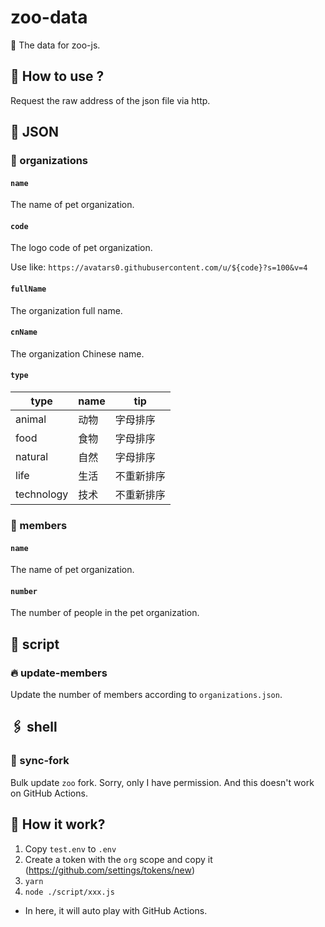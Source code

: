 # zoo-data
🍩 The data for zoo-js.

## 🎉 How to use ?

Request the raw address of the json file via http.

## 🌟 JSON

### 🎈 organizations

#### `name`

The name of pet organization.

#### `code`

The logo code of pet organization.

Use like: `https://avatars0.githubusercontent.com/u/${code}?s=100&v=4`

#### `fullName`

The organization full name.

#### `cnName`

The organization Chinese name.

#### `type`

| type | name | tip |
| -- | -- | -- |
| animal | 动物 | 字母排序 |
| food | 食物 | 字母排序 |
| natural | 自然 | 字母排序 |
| life | 生活 | 不重新排序 |
| technology | 技术 | 不重新排序 |

### 🎈 members

#### `name`

The name of pet organization.

#### `number`

The number of people in the pet organization.

## 🌈 script

### 🔥 update-members

Update the number of members according to `organizations.json`.

## 🖇 shell

### 📎 sync-fork

Bulk update `zoo` fork. Sorry, only I have permission. And this doesn't work on GitHub Actions.

## 💬 How it work?

1. Copy `test.env` to `.env`
2. Create a token with the `org` scope and copy it (https://github.com/settings/tokens/new)
3. `yarn`
4. `node ./script/xxx.js`

- In here, it will auto play with GitHub Actions.
